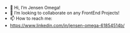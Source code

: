 - 👋 Hi, I’m Jensen Omega! 
- 💞️ I’m looking to collaborate on any FrontEnd Projects!
- 📫 How to reach me:
-   https://www.linkedin.com/in/jensen-omega-61854514b/

